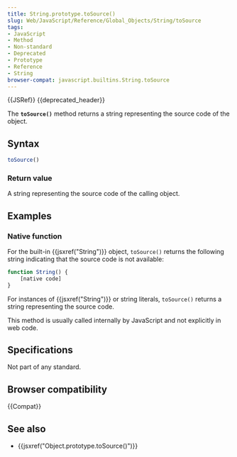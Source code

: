 ```yaml
---
title: String.prototype.toSource()
slug: Web/JavaScript/Reference/Global_Objects/String/toSource
tags:
- JavaScript
- Method
- Non-standard
- Deprecated
- Prototype
- Reference
- String
browser-compat: javascript.builtins.String.toSource
---
```

{{JSRef}} {{deprecated_header}}

The **`toSource()`** method returns a string representing the source code of the
object.

## Syntax

```js
toSource()
```

### Return value

A string representing the source code of the calling object.

## Examples

### Native function

For the built-in {{jsxref("String")}} object, `toSource()` returns the
following string indicating that the source code is not available:

```js
function String() {
    [native code]
}
```

For instances of {{jsxref("String")}} or string literals, `toSource()`
returns a string representing the source code.

This method is usually called internally by JavaScript and not explicitly in web
code.

## Specifications

Not part of any standard.

## Browser compatibility

{{Compat}}

## See also

- {{jsxref("Object.prototype.toSource()")}}
